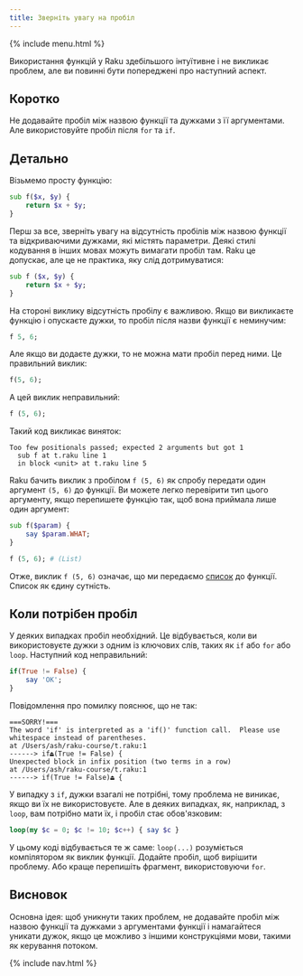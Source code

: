 ```yaml
---
title: Зверніть увагу на пробіл
---
```


{% include menu.html %}

Використання функцій у Raku здебільшого інтуїтивне і не викликає проблем, але ви повинні бути попереджені про наступний аспект.

## Коротко

Не додавайте пробіл між назвою функції та дужками з її аргументами. Але використовуйте пробіл після `for` та `if`.

## Детально

Візьмемо просту функцію:

```raku
sub f($x, $y) {
    return $x + $y;
}
```

Перш за все, зверніть увагу на відсутність пробілів між назвою функції та відкриваючими дужками, які містять параметри. Деякі стилі кодування в інших мовах можуть вимагати пробіл там. Raku це допускає, але це не практика, яку слід дотримуватися:

```raku
sub f ($x, $y) {
    return $x + $y;
}
```

На стороні виклику відсутність пробілу є важливою. Якщо ви викликаєте функцію і опускаєте дужки, то пробіл після назви функції є неминучим:

```raku
f 5, 6;
```

Але якщо ви додаєте дужки, то не можна мати пробіл перед ними. Це правильний виклик:

```raku
f(5, 6);
```

А цей виклик неправильний:

```raku
f (5, 6);
```

Такий код викликає виняток:

    Too few positionals passed; expected 2 arguments but got 1
      sub f at t.raku line 1
      in block <unit> at t.raku line 5

Raku бачить виклик з пробілом `f (5, 6)` як спробу передати один аргумент `(5, 6)` до функції. Ви можете легко перевірити тип цього аргументу, якщо перепишете функцію так, щоб вона приймала лише один аргумент:

```raku
sub f($param) {
    say $param.WHAT;
}

f (5, 6); # (List)
```

Отже, виклик `f (5, 6)` означає, що ми передаємо [список](/uk/essentials/positionals/lists) до функції. Список як єдину сутність.

## Коли потрібен пробіл

У деяких випадках пробіл необхідний. Це відбувається, коли ви використовуєте дужки з одним із ключових слів, таких як `if` або `for` або `loop`. Наступний код неправильний:

```raku
if(True != False) {
    say 'OK';
}
```

Повідомлення про помилку пояснює, що не так:

    ===SORRY!===
    The word 'if' is interpreted as a 'if()' function call.  Please use
    whitespace instead of parentheses.
    at /Users/ash/raku-course/t.raku:1
    ------> if⏏(True != False) {
    Unexpected block in infix position (two terms in a row)
    at /Users/ash/raku-course/t.raku:1
    ------> if(True != False)⏏ {

У випадку з `if`, дужки взагалі не потрібні, тому проблема не виникає, якщо ви їх не використовуєте. Але в деяких випадках, як, наприклад, з `loop`, вам потрібно мати їх, і пробіл стає обов'язковим:

```raku
loop(my $c = 0; $c != 10; $c++) { say $c }
```

У цьому коді відбувається те ж саме: `loop(...)` розуміється компілятором як виклик функції. Додайте пробіл, щоб вирішити проблему. Або краще перепишіть фрагмент, використовуючи `for`.

## Висновок

Основна ідея: щоб уникнути таких проблем, не додавайте пробіл між назвою функції та дужками з аргументами функції і намагайтеся уникати дужок, якщо це можливо з іншими конструкціями мови, такими як керування потоком.

{% include nav.html %}